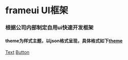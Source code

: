 # frameui UI框架
### 根据公司内部制定自用ui快速开发框架
#### theme为样式主题，以json格式呈现，具体格式如下[theme]()

[Text](https://github.com/AppUU/frameui/blob/master/frameui/components/Text.js)
[Button](https://github.com/AppUU/frameui/blob/master/frameui/components/Button.js)

